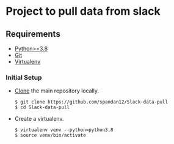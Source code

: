 # Project to pull data from slack

## Requirements

* [Python>=3.8](https://www.python.org/downloads/release/python-383/)
* [Git](https://git-scm.com/downloads)
* [Virtualenv](https://pypi.org/project/virtualenv/)

### Initial Setup

-   [Clone](https://github.com/spandan12/Slack-data-pull) the main repository locally.

    ``` {.sourceCode .text}
    $ git clone https://github.com/spandan12/Slack-data-pull
    $ cd Slack-data-pull
    ```

-   Create a virtualenv.

    ``` {.sourceCode .text}
    $ virtualenv venv --python=python3.8
    $ source venv/bin/activate



